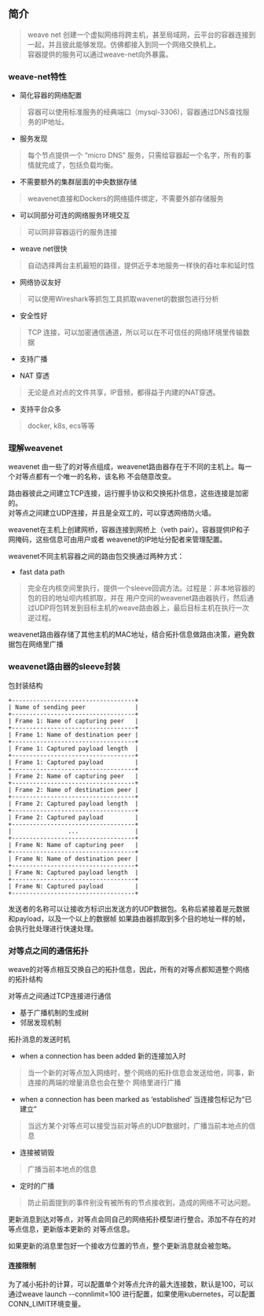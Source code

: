 ## 简介
> weave net 创建一个虚拟网络将跨主机，甚至局域网，云平台的容器连接到一起，并且彼此能够发现。仿佛都接入到同一个网络交换机上。  
容器提供的服务可以通过weave-net向外暴露。

### weave-net特性
+ 简化容器的网络配置
> 容器可以使用标准服务的经典端口（mysql-3306)，容器通过DNS查找服务的IP地址。

+ 服务发现
> 每个节点提供一个 “micro DNS” 服务，只需给容器起一个名字，所有的事情就完成了，包括负载均衡。

+ 不需要额外的集群层面的中央数据存储
> weavenet直接和Dockers的网络插件绑定，不需要外部存储服务

+ 可以同部分可连的网络服务环境交互
> 可以同非容器运行的服务连接

+ weave net很快
> 自动选择两台主机最短的路径，提供近乎本地服务一样快的吞吐率和延时性

+ 网络协议友好
> 可以使用Wireshark等抓包工具抓取wavenet的数据包进行分析

+ 安全性好
> TCP 连接，可以加密通信通道，所以可以在不可信任的网络环境里传输数据

+ 支持广播

+ NAT 穿透
> 无论是点对点的文件共享，IP音频，都得益于内建的NAT穿透。

+ 支持平台众多
> docker, k8s, ecs等等

### 理解weavenet
weavenet 由一些了的对等点组成，weavenet路由器存在于不同的主机上。每一个对等点都有一个唯一的名称，该名称
不会随意改变。

路由器彼此之间建立TCP连接，运行握手协议和交换拓扑信息，这些连接是加密的。  
对等点之间建立UDP连接，并且是全双工的，可以穿透网络防火墙。

weavenet在主机上创建网桥，容器连接到网桥上（veth pair）。容器提供IP和子网掩码，这些信息可由用户或者
weavenet的IP地址分配者来管理配置。

weavenet不同主机容器之间的路由包交换通过两种方式：
+ fast data path
> 完全在内核空间里执行，提供一个sleeve回调方法。过程是：非本地容器的包的目的地址呗内核抓取，并在
用户空间的weavenet路由器执行，然后通过UDP将包转发到目标主机的weave路由器上，最后目标主机在执行一次
逆过程。

weavenet路由器存储了其他主机的MAC地址，结合拓扑信息做路由决策，避免数据包在网络里广播

### weavenet路由器的sleeve封装
包封装结构
```
+-----------------------------------+
| Name of sending peer              |
+-----------------------------------+
| Frame 1: Name of capturing peer   |
+-----------------------------------+
| Frame 1: Name of destination peer |
+-----------------------------------+
| Frame 1: Captured payload length  |
+-----------------------------------+
| Frame 1: Captured payload         |
+-----------------------------------+
| Frame 2: Name of capturing peer   |
+-----------------------------------+
| Frame 2: Name of destination peer |
+-----------------------------------+
| Frame 2: Captured payload length  |
+-----------------------------------+
| Frame 2: Captured payload         |
+-----------------------------------+
|                ...                |
+-----------------------------------+
| Frame N: Name of capturing peer   |
+-----------------------------------+
| Frame N: Name of destination peer |
+-----------------------------------+
| Frame N: Captured payload length  |
+-----------------------------------+
| Frame N: Captured payload         |
+-----------------------------------+
```
发送者的名称可以让接收方标识出发送方的UDP数据包。名称后紧接着是元数据和payload，以及一个以上的数据帧
如果路由器抓取到多个目的地址一样的帧，会执行批处理进行快速处理。

### 对等点之间的通信拓扑
weave的对等点相互交换自己的拓扑信息，因此，所有的对等点都知道整个网络的拓扑结构

对等点之间通过TCP连接进行通信
+ 基于广播机制的生成树
+ 邻居发现机制

拓扑消息的发送时机
+ when a connection has been added 新的连接加入时
> 当一个新的对等点加入网络时，整个网络的拓扑信息会发送给他，同事，新连接的两端的增量消息也会在整个
网络里进行广播

+ when a connection has been marked as ‘established’ 当连接包标记为“已建立”
> 当远方某个对等点可以接受当前对等点的UDP数据时，广播当前本地点的信息

+ 连接被销毁
> 广播当前本地点的信息

+ 定时的广播
> 防止前面提到的事件别没有被所有的节点接收到，造成的网络不可达问题。

更新消息到达对等点，对等点会同自己的网络拓扑模型进行整合。添加不存在的对等点信息，更新版本更新的
对等点信息。

如果更新的消息里包好一个接收方位置的节点，整个更新消息就会被忽略。

#### 连接限制
为了减小拓扑的计算，可以配置单个对等点允许的最大连接数，默认是100，可以通过weave launch --connlimit=100
进行配置，如果使用kubernetes，可以配置CONN_LIMIT环境变量。

